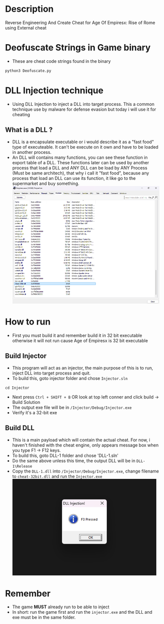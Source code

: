 # Description
Reverse Engineering And Create Cheat for Age Of Empiresx: Rise of Rome using External cheat

# Deofuscate Strings in Game binary 
- These are cheat code strings found in the binary  
```python
python3 Deofuscate.py
```

# DLL Injection technique
- Using DLL Injection to inject a DLL into target process. This a common technique use by malware for defense evasion but today i will use it for cheating 

## What is a DLL ? 
- DLL is a encapsulate executable or i would describe it as a "fast food" type of executeable. It can't be execute on it own and have to be loaded in another process.
- An DLL will contains many functions, you can see these function in export table of a DLL. These functions later can be used by another process that load a DLL and ANY DLL can be load by ANY Process (Must be same architech), that why i call it "fast food", because any process that load an DLL can use its function, it like go to the supermarket and buy something. 
![alt text](Images/image.png)
# How to run
- First you must build it and remember build it in 32 bit executable otherwise it will not run cause Age of Empiresx is 32 bit executable 

## Build Injector
- This program will act as an injector, the main purpose of this is to run, inject DLL into target process and quit.
- To build this, goto injector folder and chose `Injector.sln`

```
cd Injector
```

- Next press `Ctrl + SHIFT + B` OR look at top left conner and click build -> Build Solution  
- The output exe file will be in `/Injector/Debug/Injector.exe`
- Verify it's a 32-bit exe 

## Build DLL 
- This is a main payload which will contain the actual cheat. For now, i haven't finished with the cheat engine, only appears message box when you type F1 -> F12 keys. 
- To build this, goto DLL-1 folder and chose 'DLL-1.sln'
- Do the same above unless this time, the output DLL will be in `DLL-1\Release`
- Copy the `DLL-1.dll` into `/Injector/Debug/Injector.exe`, change filename to `cheat-32bit.dll` and run the `Injector.exe` 
![alt text](Images/image1.png)

# Remember 
- The game **MUST** already run to be able to inject 
- In short: run the game first and run the `injector.exe` and the DLL and exe must be in the same folder.

